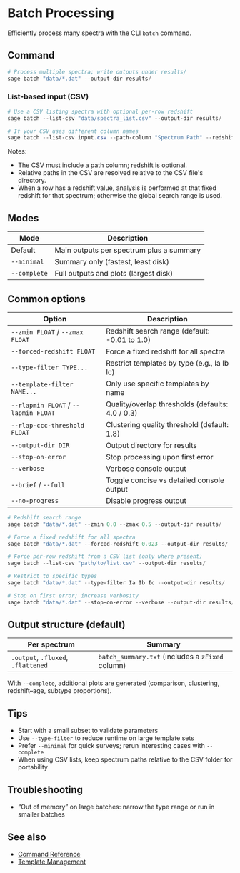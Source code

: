 # Batch Processing

Efficiently process many spectra with the CLI `batch` command.

## Command

```powershell
# Process multiple spectra; write outputs under results/
sage batch "data/*.dat" --output-dir results/
```

### List-based input (CSV)

```powershell
# Use a CSV listing spectra with optional per-row redshift
sage batch --list-csv "data/spectra_list.csv" --output-dir results/

# If your CSV uses different column names
sage batch --list-csv input.csv --path-column "Spectrum Path" --redshift-column "Host Redshift" --output-dir results/
```

Notes:
- The CSV must include a path column; redshift is optional.
- Relative paths in the CSV are resolved relative to the CSV file's directory.
- When a row has a redshift value, analysis is performed at that fixed redshift for that spectrum; otherwise the global search range is used.

## Modes

| Mode | Description |
|---|---|
| Default | Main outputs per spectrum plus a summary |
| `--minimal` | Summary only (fastest, least disk) |
| `--complete` | Full outputs and plots (largest disk) |

## Common options

| Option | Description |
|---|---|
| `--zmin FLOAT` / `--zmax FLOAT` | Redshift search range (default: -0.01 to 1.0) |
| `--forced-redshift FLOAT` | Force a fixed redshift for all spectra |
| `--type-filter TYPE...` | Restrict templates by type (e.g., Ia Ib Ic) |
| `--template-filter NAME...` | Only use specific templates by name |
| `--rlapmin FLOAT` / `--lapmin FLOAT` | Quality/overlap thresholds (defaults: 4.0 / 0.3) |
| `--rlap-ccc-threshold FLOAT` | Clustering quality threshold (default: 1.8) |
| `--output-dir DIR` | Output directory for results |
| `--stop-on-error` | Stop processing upon first error |
| `--verbose` | Verbose console output |
| `--brief` / `--full` | Toggle concise vs detailed console output |
| `--no-progress` | Disable progress output |

```powershell
# Redshift search range
sage batch "data/*.dat" --zmin 0.0 --zmax 0.5 --output-dir results/

# Force a fixed redshift for all spectra
sage batch "data/*.dat" --forced-redshift 0.023 --output-dir results/

# Force per-row redshift from a CSV list (only where present)
sage batch --list-csv "path/to/list.csv" --output-dir results/

# Restrict to specific types
sage batch "data/*.dat" --type-filter Ia Ib Ic --output-dir results/

# Stop on first error; increase verbosity
sage batch "data/*.dat" --stop-on-error --verbose --output-dir results/
```

## Output structure (default)

| Per spectrum | Summary |
|---|---|
| `.output`, `.fluxed`, `.flattened` | `batch_summary.txt` (includes a `zFixed` column) |

With `--complete`, additional plots are generated (comparison, clustering, redshift–age, subtype proportions).

## Tips

- Start with a small subset to validate parameters
- Use `--type-filter` to reduce runtime on large template sets
- Prefer `--minimal` for quick surveys; rerun interesting cases with `--complete`
 - When using CSV lists, keep spectrum paths relative to the CSV folder for portability

## Troubleshooting

- “Out of memory” on large batches: narrow the type range or run in smaller batches

## See also

- [Command Reference](command-reference.md)
- [Template Management](../gui/templates-manager.md)

